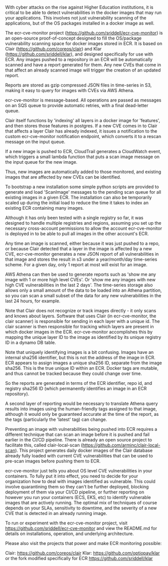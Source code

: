 With cyber attacks on the rise against Higher Education institutions, it is critical to be able to detect vulnerabilities in the docker images that may run your applications.  This involves not just vulnerability scanning of the applications, but of the OS packages installed in a docker image as well.

The ecr-cve-monitor project (https://github.com/sriddell/ecr-cve-monitor) is an open-source proof-of-concept designed to fill the OS/package vulnerability scanning space for docker images stored in ECR.  It is based on Clair (https://github.com/coreos/clair) and Klar (https://github.com/sriddell/klar), and designed specifically for use with ECR.  Any images pushed to a repository in an ECR will be automatically scanned and have a report generated for them.  Any new CVEs that come in that affect an already scanned image will trigger the creation of an updated report.

Reports are stored as gzip compressed JSON files in time-series in S3, making it easy to query for images with CVEs via AWS Athena.

ecr-cve-monitor is message-based.  All operations are passed as messages on an SQS queue to provide automatic retries, with a final dead-letter queue.

Clair itself functions by 'indexing' all layers in a docker image for 'features', and then stores those features in postgres.  If a new CVE comes in to Clair that affects a layer Clair has already indexed, it issues a notification to the custom ecr-cve-monitor notification endpoint, which converts it to a rescan message on the input queue.

If a new image is pushed to ECR, CloudTrail generates a CloudWatch event, which triggers a small lambda function that puts a scan image message on the input queue for the new image.

Thus, new images are automatically added to those monitored, and existing images that are affected by new CVEs can be identified.

To bootstrap a new installation some simple python scripts are provided to generate and load 'ScanImage' messages to the pending scan queue for all existing images in a given ECR.  The installation can also be temporarily scaled up during the initial load to reduce the time it takes to index an existing ECR containing many images.

Although it has only been tested with a single registry so far, it was designed to handle multiple registries and regions, assuming you set up the necessary cross-account permissions to allow the account ecr-cve-monitor is deployed in to be able to pull all images in the other account's ECR.

Any time an image is scanned, either because it was just pushed to a repo, or because Clair detected that a layer in the image is affected by a new CVE, ecr-cve-monitor generates a new JSON report of all vulnerabilities in that image and stores the result in s3 under a year/month/day time-series scheme.  For a given day, only 1 report at most will exist for an image.

AWS Athena can then be used to generate reports such as 'show me any image with 1 or more high level CVEs'.  Or 'show me any images with new high CVE vulnerabilities in the last 2 days'.  The time-series storage also allows only a small amount of the data to be loaded into an Athena partition, so you can scan a small subset of the data for any new vulnerabilities in the last 24 hours, for example.

Note that Clair does not recognize or track images directly - it only scans and knows about layers.  Software that uses Clair (in ecr-cve-monitor, the clair scanner) is responsible for sending in each layer with a unique id.  The clair scanner is then responsible for tracking which layers are present in which docker images in the ECR.  ecr-cve-monitor accomplishes this by mapping the unique layer ID to the image as identified by its unique registry ID in a dynamo DB table.

Note that uniquely identifying images is a bit confusing.  Images have an internal sha256 identifier, but this is not the address of the image in ECR.  ECR appears to assign images a unique sha256 ID, separate from the image sha256.  This is the true unique ID within an ECR.  Docker tags are mutable, and thus cannot be tracked because they could change over time.

So the reports are generated in terms of the ECR identifier, repo id, and registry sha256 ID (which permanently identifies an image in an ECR repository).

A second layer of reporting would be necessary to translate Athena query results into images using the human-friendly tags assigned to that image, although it would only be guaranteed accurate at the time of the report, as the tags (particularly the 'latest' tag) can change.

Preventing an image with vulnerabilities being pushed into ECR requires a different technique that can scan an image before it is pushed and fail earlier in the CI/CD pipeline.  There is already an open source project to facilitate this, called clair-local-scan (https://github.com/arminc/clair-local-scan).  This project generates daily docker images of the Clair database already fully loaded with current CVE vulnerabilities that can be used to pre-scan images before pushing them to ECR.

ecr-cve-monitor just tells you about OS level CVE vulnerabilities in your containers.  To fully put it into effect, you need to decide for your organization how to deal with images identified as vulnerable.  This could involve quarantining them so they can't be further deployed, blocking deployment of them via your CI/CD pipeline, or further reporting on however you run your containers (ECS, EKS, etc) to identify vulnerable images that are actively running.  The optimal mix of techniques of course depends on your SLAs, sensitivity to downtime, and the severity of a new CVE that is detected in an already running image.

To run or experiment with the ecr-cve-monitor project, visit https://github.com/sriddell/ecr-cve-monitor and view the README.md for details on installations, operation, and underlying architecture.

Please also visit the projects that power and make ECR monitoring possible:

Clair: https://github.com/coreos/clair
Klar: https://github.com/optiopay/klar or the fork modified specifically for ECR https://github.com/sriddell/klar



